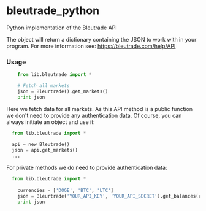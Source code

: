 # bleutrade_python
Python implementation of the Bleutrade API

The object will return a dictionary containing the JSON to work with in your program.
For more information see: https://bleutrade.com/help/API

### Usage

```python
    from lib.bleutrade import *

    # Fetch all markets
    json = Bleurtrade().get_markets()
    print json
```
Here we fetch data for all markets. As this API method is a public function we don't need to provide any authentication data. Of course, you can always initiate an object and use it:

```python
  from lib.bleutrade import *
  
  api = new Bleutrade()
  json = api.get_markets()
  ...
```

For private methods we do need to provide authentication data:
```python
  from lib.bleutrade import *
  
	currencies = ['DOGE', 'BTC', 'LTC']
	json = Bleurtrade('YOUR_API_KEY', 'YOUR_API_SECRET').get_balances(currencies)
	print json
```

